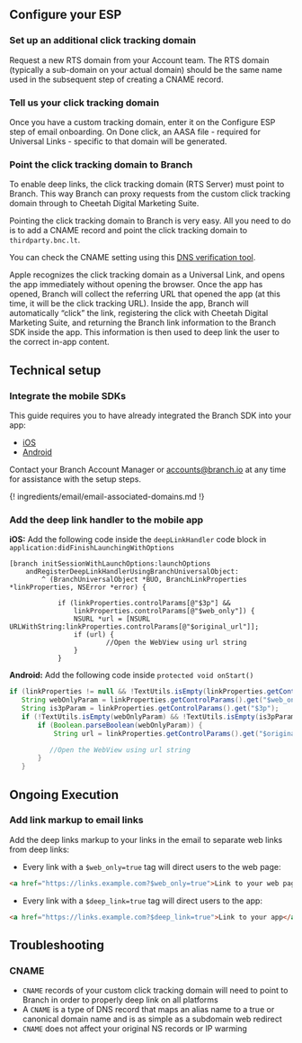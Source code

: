 ## Configure your ESP

### Set up an additional click tracking domain

Request a new RTS domain from your Account team. The RTS domain (typically a sub-domain on your actual domain) should be the same name used in the subsequent step of creating a CNAME record.

### Tell us your click tracking domain

Once you have a custom tracking domain, enter it on the Configure ESP step of email onboarding. On Done click, an AASA file - required for Universal Links - specific to that domain will be generated.

### Point the click tracking domain to Branch

To enable deep links, the click tracking domain (RTS Server) must point to Branch. This way Branch can proxy requests from the custom click tracking domain through to Cheetah Digital Marketing Suite.

Pointing the click tracking domain to Branch is very easy. All you need to do is to add a CNAME record and point the click tracking domain to `thirdparty.bnc.lt`.

You can check the CNAME setting using this [DNS verification tool](https://toolbox.googleapps.com/apps/dig/#CNAME/).

Apple recognizes the click tracking domain as a Universal Link, and opens the app immediately without opening the browser. Once the app has opened, Branch will collect the referring URL that opened the app (at this time, it will be the click tracking URL). Inside the app, Branch will automatically “click” the link, registering the click with Cheetah Digital Marketing Suite, and returning the Branch link information to the Branch SDK inside the app. This information is then used to deep link the user to the correct in-app content.

## Technical setup

### Integrate the mobile SDKs

This guide requires you to have already integrated the Branch SDK into your app:
- [iOS](/apps/ios/)
- [Android](/apps/android/)

Contact your Branch Account Manager or [accounts@branch.io](mailto:accounts@branch.io) at any time for assistance with the setup steps.

{! ingredients/email/email-associated-domains.md !}

### Add the deep link handler to the mobile app

**iOS:** Add the following code inside the `deepLinkHandler` code block in `application:didFinishLaunchingWithOptions`

```objc
[branch initSessionWithLaunchOptions:launchOptions
    andRegisterDeepLinkHandlerUsingBranchUniversalObject:
        ^ (BranchUniversalObject *BUO, BranchLinkProperties *linkProperties, NSError *error) {

            if (linkProperties.controlParams[@"$3p"] &&
                linkProperties.controlParams[@"$web_only"]) {
                NSURL *url = [NSURL URLWithString:linkProperties.controlParams[@"$original_url"]];
                if (url) {
                        //Open the WebView using url string
                }
            }
```

**Android:** Add the following code inside `protected void onStart()`

```java
if (linkProperties != null && !TextUtils.isEmpty(linkProperties.getControlParams().get("$web_only"))&& !TextUtils.isEmpty(linkProperties.getControlParams().get("$3p"))) {
   String webOnlyParam = linkProperties.getControlParams().get("$web_only");
   String is3pParam = linkProperties.getControlParams().get("$3p");
   if (!TextUtils.isEmpty(webOnlyParam) && !TextUtils.isEmpty(is3pParam)) {
       if (Boolean.parseBoolean(webOnlyParam)) {
           String url = linkProperties.getControlParams().get("$original_url");

          //Open the WebView using url string
       }
   }
```

## Ongoing Execution

### Add link markup to email links

Add the deep links markup to your links in the email to separate web links from deep links:
- Every link with a `$web_only=true` tag will direct users to the web page:
```html
<a href="https://links.example.com?$web_only=true">Link to your web page</a>
```
- Every link with a `$deep_link=true` tag will direct users to the app:
```html
<a href="https://links.example.com?$deep_link=true">Link to your app</a>
```

## Troubleshooting

### CNAME

- `CNAME` records of your custom click tracking domain will need to point to Branch in order to properly deep link on all platforms
- A `CNAME` is a type of DNS record that maps an alias name to a true or canonical domain name and is as simple as a subdomain web redirect
- `CNAME` does not affect your original NS records or IP warming
